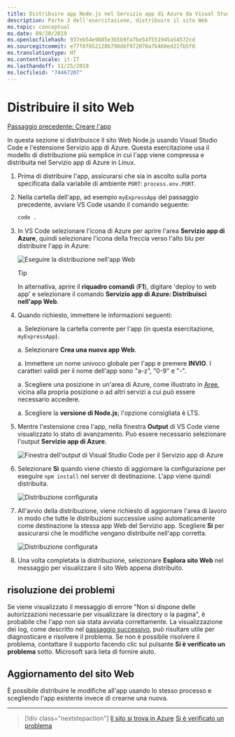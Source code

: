 ```yaml
---
title: Distribuire app Node.js nel Servizio app di Azure da Visual Studio Code
description: Parte 3 dell'esercitazione, distribuire il sito Web
ms.topic: conceptual
ms.date: 09/20/2019
ms.openlocfilehash: 937eb54e9885e3b5b9fa7be54f551945a54572cd
ms.sourcegitcommit: e77f8f652128b798dbf972078a7b460ed21fb5f8
ms.translationtype: HT
ms.contentlocale: it-IT
ms.lasthandoff: 11/25/2019
ms.locfileid: "74467207"
---
```

# <a name="deploy-the-website"></a>Distribuire il sito Web

[Passaggio precedente: Creare l'app](tutorial-vscode-azure-app-service-node-02.md)

In questa sezione si distribuisce il sito Web Node.js usando Visual Studio Code e l'estensione Servizio app di Azure. Questa esercitazione usa il modello di distribuzione più semplice in cui l'app viene compressa e distribuita nel Servizio app di Azure in Linux.

1. Prima di distribuire l'app, assicurarsi che sia in ascolto sulla porta specificata dalla variabile di ambiente `PORT`: `process.env.PORT`.

1. Nella cartella dell'app, ad esempio `myExpressApp` del passaggio precedente, avviare VS Code usando il comando seguente:

    ```bash
    code .
    ```

1. In VS Code selezionare l'icona di Azure per aprire l'area **Servizio app di Azure**, quindi selezionare l'icona della freccia verso l'alto blu per distribuire l'app in Azure:

    ![Eseguire la distribuzione nell'app Web](media/deploy-azure/deploy.png)

    > [!TIP]
    > In alternativa, aprire il **riquadro comandi** (**F1**), digitare 'deploy to web app' e selezionare il comando **Servizio app di Azure: Distribuisci nell'app Web**.

1. Quando richiesto, immettere le informazioni seguenti:

    a. Selezionare la cartella corrente per l'app (in questa esercitazione, `myExpressApp`).

    a. Selezionare **Crea una nuova app Web**.

    a. Immettere un nome univoco globale per l'app e premere **INVIO**. I caratteri validi per il nome dell'app sono "a-z", "0-9" e "-".

    a. Scegliere una posizione in un'area di Azure, come illustrato in [Aree](https://azure.microsoft.com/regions/), vicina alla propria posizione o ad altri servizi a cui può essere necessario accedere.

    a. Scegliere la **versione di Node.js**; l'opzione consigliata è LTS.

1. Mentre l'estensione crea l'app, nella finestra **Output** di VS Code viene visualizzato lo stato di avanzamento. Può essere necessario selezionare l'output **Servizio app di Azure**.

    ![Finestra dell'output di Visual Studio Code per il Servizio app di Azure](media/deploy-azure/output-window.png)

1. Selezionare **Sì** quando viene chiesto di aggiornare la configurazione per eseguire `npm install` nel server di destinazione. L'app viene quindi distribuita.

    ![Distribuzione configurata](media/deploy-azure/server-build.png)

1. All'avvio della distribuzione, viene richiesto di aggiornare l'area di lavoro in modo che tutte le distribuzioni successive usino automaticamente come destinazione la stessa app Web del Servizio app. Scegliere **Sì** per assicurarsi che le modifiche vengano distribuite nell'app corretta.

    ![Distribuzione configurata](media/deploy-azure/save-configuration.png)

1. Una volta completata la distribuzione, selezionare **Esplora sito Web** nel messaggio per visualizzare il sito Web appena distribuito.

## <a name="troubleshooting"></a>risoluzione dei problemi

Se viene visualizzato il messaggio di errore "Non si dispone delle autorizzazioni necessarie per visualizzare la directory o la pagina", è probabile che l'app non sia stata avviata correttamente. La visualizzazione dei log, come descritto nel [passaggio successivo](tutorial-vscode-azure-app-service-node-04.md), può risultare utile per diagnosticare e risolvere il problema. Se non è possibile risolvere il problema, contattare il supporto facendo clic sul pulsante **Si è verificato un problema** sotto. Microsoft sarà lieta di fornire aiuto.

## <a name="updating-the-website"></a>Aggiornamento del sito Web

È possibile distribuire le modifiche all'app usando lo stesso processo e scegliendo l'app esistente invece di crearne una nuova.

----

> [!div class="nextstepaction"]
> [Il sito si trova in Azure](tutorial-vscode-azure-app-service-node-04.md) [Si è verificato un problema](https://www.research.net/r/PWZWZ52?tutorial=node-deployment-azureappservice&step=deploy-app)
